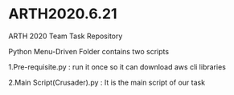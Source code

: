 # ARTH2020.6.21
ARTH 2020 Team Task Repository

Python Menu-Driven Folder contains two scripts 

1.Pre-requisite.py : run it once so it can download aws cli libraries 

2.Main Script(Crusader).py : It is the main script of our task
